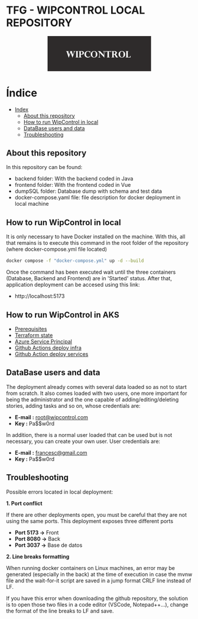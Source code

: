 # TFG - WIPCONTROL LOCAL REPOSITORY

<p align="center">
  <img width="280" alt="logo" src="frontend/src/assets/icons/wiplogo.PNG">
</p>

# Índice

- [Index](#index)
  - [About this repository](#about-this-repository)
  - [How to run WipControl in local](#how-to-run-wipcontrol-in-local)
  - [DataBase users and data](#database-users-and-data)
  - [Troubleshooting](#troubleshooting)

## About this repository

In this repository can be found:
  - backend folder: With the backend coded in Java
  - frontend folder: With the frontend coded in Vue 
  - dumpSQL folder: Database dump with schema and test data
  - docker-compose.yaml file: file description for docker deployment in local machine


## How to run WipControl in local

It is only necessary to have Docker installed on the machine. With this, all that remains is to execute this command in the root folder of the repository (where docker-compose.yml file located)

```bash
docker compose -f "docker-compose.yml" up -d --build
```
Once the command has been executed wait until the three containers (Database, Backend and Frontend) are in 'Started' status. After that, application deployment can be accesed using this link:

- http://localhost:5173

## How to run WipControl in AKS

- [Prerequisites](deployment/Prerequisites.md)
- [Terraform state](deployment/infra/Azure/1-Terraform-Remote-Storage.md)
- [Azure Service Principal](deployment/infra/Azure/3-Deployment-Service-Principal.md)
- [Github Actions deploy infra](deployment/infra/Terraform/README.md)
- [Github Action deploy services](deployment/k8s-manifest/README.md)



## DataBase users and data

The deployment already comes with several data loaded so as not to start from scratch. It also comes loaded with two users, one more important for being the administrator and the one capable of adding/editing/deleting stories, adding tasks and so on, whose credentials are:

- **E-mail :** root@wipcontrol.com
- **Key :** Pa$$w0rd

In addition, there is a normal user loaded that can be used but is not necessary, you can create your own user. User credentials are:

- **E-mail :** francesc@gmail.com
- **Key :** Pa$$w0rd


## Troubleshooting

Possible errors located in local deployment:

**1. Port conflict**

If there are other deployments open, you must be careful that they are not using the same ports. This deployment exposes three different ports

- **Port 5173 ->** Front
- **Port 8080 ->** Back
- **Port 3037 ->** Base de datos

**2. Line breaks formatting**

When running docker containers on Linux machines, an error may be generated (especially in the back) at the time of execution in case the mvnw file and the wait-for-it script are saved in a jump format CRLF line instead of LF.

If you have this error when downloading the github repository, the solution is to open those two files in a code editor (VSCode, Notepad++...), change the format of the line breaks to LF and save.
